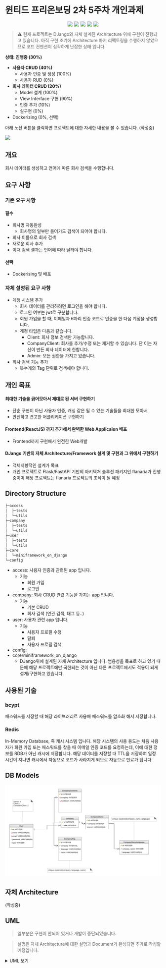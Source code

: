 # 윈티드 프리온보딩 2차 5주차 개인과제

<div style="display: flex; align-items: flex-start; justify-content: center;">
    <img style="padding-right: 5px" align=top src="https://img.shields.io/badge/Django-092E20?style=flat-square&logo=django&logoColor=green"/>
    <img style="padding-right: 5px" align=top src="https://img.shields.io/badge/bcrypt-4C4A73?style=flat-square"/>
    <img style="padding-right: 5px" align=top src="https://img.shields.io/badge/MySQL-005C84?style=flat-square&logo=mysql&logoColor=white"/>
    <img style="padding-right: 5px" align=top src="https://img.shields.io/badge/redis-%23DD0031.svg?&style=flat-square&logo=redis&logoColor=white"/>
    <img align="top" src="https://img.shields.io/badge/JWT-000000?style=flat-square&logo=JSON%20web%20tokens&logoColor=white"/>
</div>

> ⚠️ 현재 프로젝트는  DJango와 자체 설계된 Architecture 위에 구현이 진행되고 있습니다. 아직 구현 초기에 Architecture 마저 
> 리펙토링을 수행하지 않았으므로 코드 컨벤션이 심각하게 난잡한 상태 입니다.

**상태: 진행중 (30%)**
  * **사용자 CRUD (40%)**
    * 사용자 인증 및 생성 (100%)
    * 사용자 RUD (0%)
  * **회사 데이터 CRUD (20%)**
    * Model 설계 (100%)
    * View Interface 구현 (90%)
    * 인증 추가 (10%)
    * 실구현 (0%)
  * Dockerizing (0%, 선택)

아래 노션 버튼을 클릭하면 프로젝트에 대한 자세한 내용을 볼 수 있습니다. (작성중)

[![](https://img.shields.io/badge/Notion-000000?style=for-the-badge&logo=notion&logoColor=white)](https://plum-bearberry-96a.notion.site/2-5-Wanted-b2e5b68dbf354f6cb604ce6d966c5e4b)


## 개요

회사 데이터를 생성하고 언어에 따른 회사 검색을 수행합니다.

## 요구 사항
### 기존 요구 사항
#### 필수
* 회사명 자동완성
  * 회사명의 일부만 들어가도 검색이 되어야 합니다.
* 회사 이름으로 회사 검색
* 새로운 회사 추가
* 이때 검색 결과는 언어에 따라 달라야 합니다.
#### 선택
* Dockerising 및 배포
### 자체 설정된 요구 사항
* 계정 시스템 추가
  * 회사 데이터를 관리하려면 로그인을 해야 합니다.
  * 로그인 여부는 jwt로 구분합니다.
  * 회원 가입을 할 때, 이메일과 6자리 인증 코드로 인증을 한 다음 계정을 생성합니다.
  * 계정 타입은 다음과 같습니다.
    * Client: 회사 정보 검색만 가능합니다.
    * CompanyClient: 회사를 추가/수정 또는 제거할 수 있습니다. 단 이는 자신이 만든 회사 데이터에 한합니다.
    * Admin: 모든 권한을 가지고 있습니다.
* 회사 검색 기능 추가
  * 복수개의 Tag 단위로 검색해야 합니다.


## 개인 목표

#### 최대한 기술을 긁어모아서 제대로 된 서버 구현하기
* 단순 구현이 아닌 사용자 인증, 캐싱 같은 될 수 있는 기술들을 최대한 모아서
* 안전하고 견고한 어플리케이션 구현하기

#### Frontend(ReactJS) 까지 추가해서 완벽한 Web Applicaion 배포
* Frontend까지 구현해서 완전한 Web개발

#### DJango 기반의 자체 Architecture/Framework 설계 및 구현과 그 위에서 구현하기
* 객체지향적인 설계가 목표
* 개인 프로젝트로 Flask/FastAPI 기반의 아키텍쳐 솔루션 패키지인 flanaria가 진행 중이며 해당 프로젝트는 flanaria 프로젝트의 초석이 될 예정

## Directory Structure
```tree
├─access
│  ├─tests
│  └─utils
├─company
│  ├─tests
│  └─utils
├─user
│  ├─tests
│  └─utils
├─core
│  └─miniframework_on_django        
└─config
```
* access: 사용자 인증과 관련된 app 입니다.
  * 기능
    * 회원 가입
    * 로그인
* company: 회사 CRUD 관련 기능을 가지는 app 입니다.
  * 기능
    * 기본 CRUD
    * 회사 검색 (연관 검색, 태그 등..)
* user: 사용자 관련 app 입니다.
  * 기능
    * 사용자 프로필 수정
    * 탈퇴
    * 사용자 프로필 검색
* config: 
* core/miniframework_on_django
  * DJango위에 설계된 자체 Architecture 입니다. 범용성을 목표로 하고 있기 때문에 해당 프로젝트에만 국한되는 것이 아닌 다른 프로젝트에서도 적용이 되게 설게/구현하고 있습니다.


## 사용된 기술

### bcypt
패스워드를 저장할 때 해당 라이브러리르 사용해 패스워드를 암호화 해서 저장합니다.

### Redis

In-Memory Database, 즉 캐시 시스템 입니다. 해당 시스템의 사용 용도는 처음 사용자가 회원 가입 또는 패스워드를 찾을 때 이메일 인증 코드를 요청하는데,
이에 대한 정보를 RDB가 아닌 캐시에 저장합니다. 해당 데이터를 저장할 때 TTL을 저장하여 일정 시간이 지나면 캐시에서 자동으로 코드가 사라지게 되므로
자동으로 만료가 됩니다.




## DB Models
![](readme-assets/DatabaseDiagram.png)


## 자체 Architecture
(작성중)

## UML

> 일부분은 구현이 안되어 있거나 개발이 중단되었습니다.

> 설명은 자체 Architecture에 대한 설명과 Document가 완성되면 추가로 작성할 예정입니다.

<details>
<summary>UML 보기</summary>
<div>

![](readme-assets/uml.png)

</div>
</details>